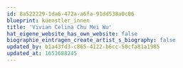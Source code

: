 ```yaml
---
id: 8a522229-1da6-472a-a6fa-91dd538a0c06
blueprint: kuenstler_innen
title: 'Vivian Celina Chu Mei Wu'
hat_eigene_website_has_own_website: false
biographie_eintragen_create_artist_s_biography: false
updated_by: b1a43fd3-c865-4122-b6cc-50cfa81a1985
updated_at: 1651688245
---
```

